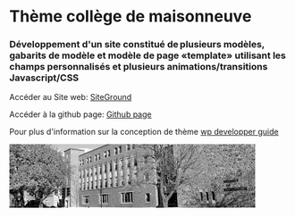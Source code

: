 # Thème collège de maisonneuve
### Développement d'un site constitué de plusieurs modèles,  gabarits de modèle et modèle de page «template» utilisant les champs personnalisés et plusieurs animations/transitions Javascript/CSS 

Accéder au Site web: 
[SiteGround](https://eddym73.sg-host.com/)

Accéder à la github page:
[Github page](https://github.com/Car0lann3/wp-cdc)

Pour plus d'information sur la conception de thème
[wp developper guide](https://developer.wordpress.org/)

![alt text](./public/cmaisonneuve.jpeg)

